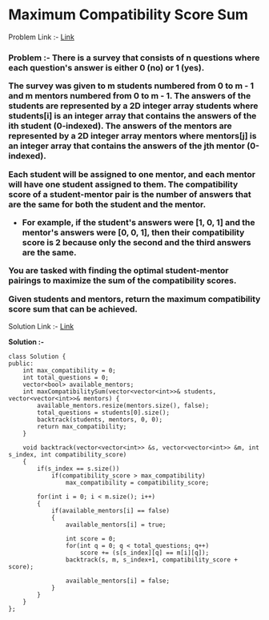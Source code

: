 # Maximum Compatibility Score Sum

Problem Link :- [Link](https://leetcode.com/problems/maximum-compatibility-score-sum/)

<h3>
Problem :- There is a survey that consists of n questions where each question's answer is either 0 (no) or 1 (yes).

The survey was given to m students numbered from 0 to m - 1 and m mentors numbered from 0 to m - 1. The answers of the students are represented by a 2D integer array students where students[i] is an integer array that contains the answers of the ith student (0-indexed). The answers of the mentors are represented by a 2D integer array mentors where mentors[j] is an integer array that contains the answers of the jth mentor (0-indexed).

Each student will be assigned to one mentor, and each mentor will have one student assigned to them. The compatibility score of a student-mentor pair is the number of answers that are the same for both the student and the mentor.

  * For example, if the student's answers were [1, 0, 1] and the mentor's answers were [0, 0, 1], then their compatibility score is 2 because only the second and the third answers are the same.
  
You are tasked with finding the optimal student-mentor pairings to maximize the sum of the compatibility scores.

Given students and mentors, return the maximum compatibility score sum that can be achieved.
</h3>

Solution Link :- [Link](https://leetcode.com/problems/maximum-compatibility-score-sum/submissions/882717511/)

**Solution :-**
```
class Solution {
public:
    int max_compatibility = 0;
    int total_questions = 0;
    vector<bool> available_mentors;
    int maxCompatibilitySum(vector<vector<int>>& students, vector<vector<int>>& mentors) {
        available_mentors.resize(mentors.size(), false);
        total_questions = students[0].size();
        backtrack(students, mentors, 0, 0);
        return max_compatibility;
    }
    
    void backtrack(vector<vector<int>> &s, vector<vector<int>> &m, int s_index, int compatibility_score)
    {
        if(s_index == s.size())
            if(compatibility_score > max_compatibility)
                max_compatibility = compatibility_score;
        
        for(int i = 0; i < m.size(); i++)
        {
            if(available_mentors[i] == false)
            {
                available_mentors[i] = true;
                
                int score = 0;
                for(int q = 0; q < total_questions; q++)
                    score += (s[s_index][q] == m[i][q]);
                backtrack(s, m, s_index+1, compatibility_score + score);
                
                available_mentors[i] = false;
            }
        }
    }
};
```
